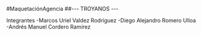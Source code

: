 #MaquetaciónAgencia
##--- TROYANOS ---

Integrantes
-Marcos Uriel Valdez Rodríguez
-Diego Alejandro Romero Ulloa
-Andrés Manuel Cordero Ramírez